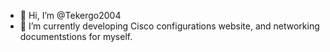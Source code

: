 - 👋 Hi, I’m @Tekergo2004
- 👀 I’m currently developing Cisco configurations website, and networking documentstions for myself. 

<!---
Tekergo2004/Tekergo2004 is a ✨ special ✨ repository because its `README.md` (this file) appears on your GitHub profile.
You can click the Preview link to take a look at your changes.
--->
